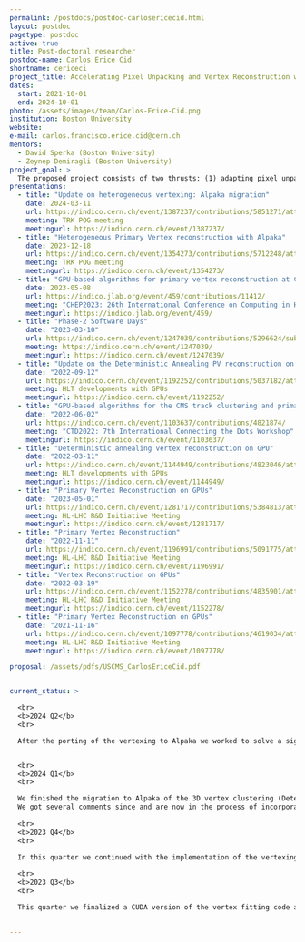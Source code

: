 ```yaml
---
permalink: /postdocs/postdoc-carlosericecid.html
layout: postdoc
pagetype: postdoc
active: true
title: Post-doctoral researcher
postdoc-name: Carlos Erice Cid
shortname: cericeci
project_title: Accelerating Pixel Unpacking and Vertex Reconstruction with GPUs
dates:
  start: 2021-10-01
  end: 2024-10-01
photo: /assets/images/team/Carlos-Erice-Cid.png
institution: Boston University
website:
e-mail: carlos.francisco.erice.cid@cern.ch
mentors:
  - David Sperka (Boston University)
  - Zeynep Demiragli (Boston University)	
project_goal: >
  The proposed project consists of two thrusts: (1) adapting pixel unpacking to execute on GPUs and (2) adapting the vertex reconstruction algorithm to execute on GPUs and, more in general, to generic heterogeneous architectures through the Alpaka libraries. These projects are synergistic and leverage existing expertise at Boston University in back-end readout electronics to expand the group's research program into the area of heterogeneous computing for the HL-LHC era. The pixel unpacking project will serve as an educational bridge project, and the vertex reconstruction effort will take advantage of the gained expertise to accelerate a resource-intensive portion of the HL-LHC reconstruction.
presentations:
  - title: "Update on heterogeneous vertexing: Alpaka migration"
    date: 2024-03-11
    url: https://indico.cern.ch/event/1387237/contributions/5851271/attachments/2817240/4918586/PV_forTRKPOG_Mar11-1.pdf
    meeting: TRK POG meeting 
    meetingurl: https://indico.cern.ch/event/1387237/
  - title: "Heterogeneous Primary Vertex reconstruction with Alpaka"
    date: 2023-12-18
    url: https://indico.cern.ch/event/1354273/contributions/5712248/attachments/2774247/4834397/PV_forTRKPOG_Dec18.pdf
    meeting: TRK POG meeting
    meetingurl: https://indico.cern.ch/event/1354273/
  - title: "GPU-based algorithms for primary vertex reconstruction at CMS"
    date: 2023-05-08
    url: https://indico.jlab.org/event/459/contributions/11412/
    meeting: "CHEP2023: 26th International Conference on Computing in High Energy Physics and Nuclear Physics"
    meetingurl: https://indico.jlab.org/event/459/
  - title: "Phase-2 Software Days"
    date: "2023-03-10"
    url: https://indico.cern.ch/event/1247039/contributions/5296624/subcontributions/415811/attachments/2608553/4506209/PV_forPhase2Software.pdf
    meeting: https://indico.cern.ch/event/1247039/
    meetingurl: https://indico.cern.ch/event/1247039/
  - title: "Update on the Deterministic Annealing PV reconstruction on GPU"
    date: "2022-09-12"
    url: https://indico.cern.ch/event/1192252/contributions/5037182/attachments/2506691/4307241/HLT%20GPU%20Offline%20Primary%20Vertex%20for%20Heterogeneous%20Architectures.pdf
    meeting: HLT developments with GPUs
    meetingurl: https://indico.cern.ch/event/1192252/
  - title: "GPU-based algorithms for the CMS track clustering and primary vertex reconstruction for the Run 3 and Phase II of the LHC"
    date: "2022-06-02"  
    url: https://indico.cern.ch/event/1103637/contributions/4821874/
    meeting: "CTD2022: 7th International Connecting the Dots Workshop"
    meetingurl: https://indico.cern.ch/event/1103637/
  - title: "Deterministic annealing vertex reconstruction on GPU"
    date: "2022-03-11"
    url: https://indico.cern.ch/event/1144949/contributions/4823046/attachments/2425113/4151697/PV_Apr11_HLTGPUmeeting.pdf
    meeting: HLT developments with GPUs
    meetingurl: https://indico.cern.ch/event/1144949/
  - title: "Primary Vertex Reconstruction on GPUs"
    date: "2023-05-01"
    url: https://indico.cern.ch/event/1281717/contributions/5384813/attachments/2638589/4565671/PV_forRD_May.pdf
    meeting: HL-LHC R&D Initiative Meeting
    meetingurl: https://indico.cern.ch/event/1281717/
  - title: "Primary Vertex Reconstruction"
    date: "2022-11-11"
    url: https://indico.cern.ch/event/1196991/contributions/5091775/attachments/2526591/4345864/PV_forRD_Oct.pdf
    meeting: HL-LHC R&D Initiative Meeting
    meetingurl: https://indico.cern.ch/event/1196991/
  - title: "Vertex Reconstruction on GPUs"
    date: "2022-03-19"
    url: https://indico.cern.ch/event/1152278/contributions/4835901/attachments/2428318/4157635/PV_Apr19_PVGPU_PhaseIIR&D.pdf
    meeting: HL-LHC R&D Initiative Meeting
    meetingurl: https://indico.cern.ch/event/1152278/
  - title: "Primary Vertex Reconstruction on GPUs"
    date: "2021-11-16"
    url: https://indico.cern.ch/event/1097778/contributions/4619034/attachments/2347253/4002840/HL-LHC_R&D_Carlos_v2.pdf
    meeting: HL-LHC R&D Initiative Meeting
    meetingurl: https://indico.cern.ch/event/1097778/

proposal: /assets/pdfs/USCMS_CarlosEriceCid.pdf


current_status: >

  <br>
  <b>2024 Q2</b>
  <br>

  After the porting of the vertexing to Alpaka we worked to solve a significant issue related that was causing a significant compilation time (2+ hours) to make it something usable at the central production level and applied some additional recommendations to other parts of the code (including the usage of common objects for other items shared by the reco chain, such as BeamSpot). To discuss this with experts we presented it into the HLT development with [GPUs meeting](https://indico.cern.ch/event/1350959/contributions/6008868/attachments/2879300/5043707/PV_forHLTGPU_June17-4.pdf) and got some additional feedback for its validation. We also presented a summary of the status and plans in the [US-CMS All-Hands workshop](https://indico.cern.ch/event/1406858/contributions/5913032/subcontributions/486559/attachments/2877545/5039820/PV_forHandsOnMeeting_June13-1.pdf) including our short terms and longer plans for the inclusion of timing.


  <br>
  <b>2024 Q1</b>
  <br>

  We finished the migration to Alpaka of the 3D vertex clustering (Deterministic Annealing in Blocks) with weighted means fitter. The validation and timing measurements were presented at the Tracking POG meeting
  We got several comments since and are now in the process of incorporating them and opening the official PR into CMSSW. We will now begin to explore the inclusion of timing information in the Alpaka/GPU implementation.
      
  <br>
  <b>2023 Q4</b>
  <br>

  In this quarter we continued with the implementation of the vertexing code as an Alpaka  plugin for cms-sw and started measuring its performance. We currently have a working version of the whole 3D vertexing (clusterizing + fitting) working both as a standalone CUDA and an Alpaka version. Our most immediate plans are to show the current setup on the TRK POG (we are scheduled for a presentation late December) and start the process of a PR to central cms-sw to make available with the collaboration. In parallel we plan on working  version of the code for 4D vertexing (including timing) for the next quarter.
      
  <br>
  <b>2023 Q3</b>
  <br>

  This quarter we finalized a CUDA version of the vertex fitting code and provided improvements in the internal GPU dataformat so the CPU-GPU copying time is reduced. We provided a first comparison of the full on-GPU algorithm with the equivalent full on-CPU ones and progressed in the Alpaka porting of the code. For the later we plan to take part in the incoming Hackathon in October to further discuss its possibilities with Alpaka experts.
      

---
```


